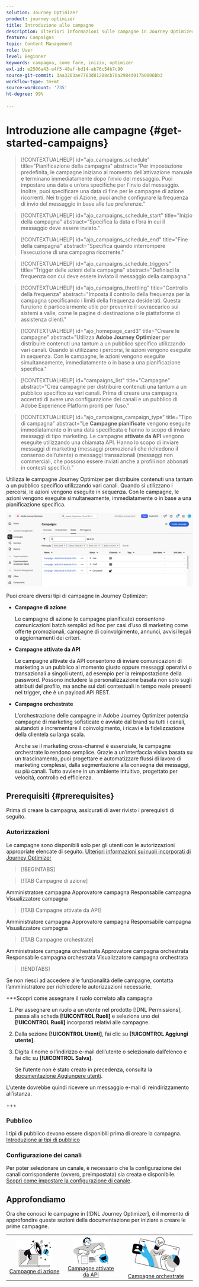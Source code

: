 ```yaml
---
solution: Journey Optimizer
product: journey optimizer
title: Introduzione alle campagne
description: Ulteriori informazioni sulle campagne in Journey Optimizer
feature: Campaigns
topic: Content Management
role: User
level: Beginner
keywords: campagna, come fare, inizio, optimizer
exl-id: e2506a43-e4f5-48af-bd14-ab76c54b7c90
source-git-commit: 3aa3203ae7763d81288cb70a2984d017b0006bb3
workflow-type: tm+mt
source-wordcount: '735'
ht-degree: 99%

---
```


# Introduzione alle campagne {#get-started-campaigns}

>[!CONTEXTUALHELP]
>id="ajo_campaigns_schedule"
>title="Pianificazione della campagna"
>abstract="Per impostazione predefinita, le campagne iniziano al momento dell’attivazione manuale e terminano immediatamente dopo l’invio del messaggio. Puoi impostare una data e un’ora specifiche per l’invio del messaggio. Inoltre, puoi specificare una data di fine per le campagne di azione ricorrenti. Nei trigger di Azione, puoi anche configurare la frequenza di invio del messaggio in base alle tue preferenze."

>[!CONTEXTUALHELP]
>id="ajo_campaigns_schedule_start"
>title="Inizio della campagna"
>abstract="Specifica la data e l’ora in cui il messaggio deve essere inviato."

>[!CONTEXTUALHELP]
>id="ajo_campaigns_schedule_end"
>title="Fine della campagna"
>abstract="Specifica quando interrompere l’esecuzione di una campagna ricorrente."

>[!CONTEXTUALHELP]
>id="ajo_campaigns_schedule_triggers"
>title="Trigger delle azioni della campagna"
>abstract="Definisci la frequenza con cui deve essere inviato il messaggio della campagna."

>[!CONTEXTUALHELP]
>id="ajo_campaigns_throttling"
>title="Controllo della frequenza"
>abstract="Imposta il controllo della frequenza per la campagna specificando i limiti della frequenza desiderati. Questa funzione è particolarmente utile per prevenire il sovraccarico sui sistemi a valle, come le pagine di destinazione o le piattaforme di assistenza clienti."

>[!CONTEXTUALHELP]
>id="ajo_homepage_card3"
>title="Creare le campagne"
>abstract="Utilizza **Adobe Journey Optimizer** per distribuire contenuti una tantum a un pubblico specifico utilizzando vari canali. Quando si utilizzano i percorsi, le azioni vengono eseguite in sequenza. Con le campagne, le azioni vengono eseguite simultaneamente, immediatamente o in base a una pianificazione specifica."

>[!CONTEXTUALHELP]
>id="campaigns_list"
>title="Campagne"
>abstract="Crea campagne per distribuire contenuti una tantum a un pubblico specifico su vari canali. Prima di creare una campagna, accertati di avere una configurazione dei canali e un pubblico di Adobe Experience Platform pronti per l’uso."

>[!CONTEXTUALHELP]
>id="ajo_campaigns_campaign_type"
>title="Tipo di campagna"
>abstract="Le **Campagne pianificate** vengono eseguite immediatamente o in una data specificata e hanno lo scopo di inviare messaggi di tipo marketing. Le campagne **attivate da API** vengono eseguite utilizzando una chiamata API. Hanno lo scopo di inviare messaggi di marketing (messaggi promozionali che richiedono il consenso dell’utente) o messaggi transazionali (messaggi non commerciali, che possono essere inviati anche a profili non abbonati in contesti specifici)."

Utilizza le campagne Journey Optimizer per distribuire contenuti una tantum a un pubblico specifico utilizzando vari canali. Quando si utilizzano i percorsi, le azioni vengono eseguite in sequenza. Con le campagne, le azioni vengono eseguite simultaneamente, immediatamente o in base a una pianificazione specifica.

![](assets/gs-campaigns.png)

Puoi creare diversi tipi di campagne in Journey Optimizer:

* **Campagne di azione**

  Le campagne di azione (o campagne pianificate) consentono comunicazioni batch semplici ad hoc per casi d’uso di marketing come offerte promozionali, campagne di coinvolgimento, annunci, avvisi legali o aggiornamenti dei criteri.

* **Campagne attivate da API**

  Le campagne attivate da API consentono di inviare comunicazioni di marketing a un pubblico al momento giusto oppure messaggi operativi o transazionali a singoli utenti, ad esempio per la reimpostazione della password. Possono includere la personalizzazione basata non solo sugli attributi del profilo, ma anche sui dati contestuali in tempo reale presenti nel trigger, che è un payload API REST.

* **Campagne orchestrate**

  L’orchestrazione delle campagne in Adobe Journey Optimizer potenzia campagne di marketing sofisticate e avviate dal brand su tutti i canali, aiutandoti a incrementare il coinvolgimento, i ricavi e la fidelizzazione della clientela su larga scala.

  Anche se il marketing cross-channel è essenziale, le campagne orchestrate lo rendono semplice. Grazie a un’interfaccia visiva basata su un trascinamento, puoi progettare e automatizzare flussi di lavoro di marketing complessi, dalla segmentazione alla consegna dei messaggi, su più canali. Tutto avviene in un ambiente intuitivo, progettato per velocità, controllo ed efficienza.

## Prerequisiti {#prerequisites}

Prima di creare la campagna, assicurati di aver rivisto i prerequisiti di seguito.

### Autorizzazioni

Le campagne sono disponibili solo per gli utenti con le autorizzazioni appropriate elencate di seguito. [Ulteriori informazioni sui ruoli incorporati di Journey Optimizer](../administration/ootb-product-profiles.md)

>[!BEGINTABS]

>[!TAB Campagne di azione]

Amministratore campagna
Approvatore campagna
Responsabile campagna
Visualizzatore campagna

>[!TAB Campagne attivate da API]

Amministratore campagna
Approvatore campagna
Responsabile campagna
Visualizzatore campagna

>[!TAB Campagne orchestrate]

Amministratore campagna orchestrata
Approvatore campagna orchestrata
Responsabile campagna orchestrata
Visualizzatore campagna orchestrata

>[!ENDTABS]

Se non riesci ad accedere alle funzionalità delle campagne, contatta l’amministratore per richiedere le autorizzazioni necessarie.

+++Scopri come assegnare il ruolo correlato alla campagna

1. Per assegnare un ruolo a un utente nel prodotto [!DNL Permissions], passa alla scheda **[!UICONTROL Ruoli]** e seleziona uno dei **[!UICONTROL Ruoli]** incorporati relativi alle campagne.

1. Dalla sezione **[!UICONTROL Utenti]**, fai clic su **[!UICONTROL Aggiungi utente]**.

1. Digita il nome o l’indirizzo e-mail dell’utente o selezionalo dall’elenco e fai clic su **[!UICONTROL Salva]**.

   Se l’utente non è stato creato in precedenza, consulta la [documentazione Aggiungere utenti](https://experienceleague.adobe.com/it/docs/experience-platform/access-control/ui/users).

L’utente dovrebbe quindi ricevere un messaggio e-mail di reindirizzamento all’istanza.

+++

### Pubblico

I tipi di pubblico devono essere disponibili prima di creare la campagna. [Introduzione ai tipi di pubblico](../audience/about-audiences.md)

### Configurazione dei canali

Per poter selezionare un canale, è necessario che la configurazione dei canali corrispondente (ovvero, preimpostata) sia creata e disponibile. [Scopri come impostare la configurazione di canale](../configuration/channel-surfaces.md).

## Approfondiamo

Ora che conosci le campagne in [!DNL Journey Optimizer], è il momento di approfondire queste sezioni della documentazione per iniziare a creare le prime campagne.

<table style="table-layout:fixed"><tr style="border: 0; text-align: center;">
<td><a href="create-campaign.md"><img width="70%" alt="campagne di azione" src="assets/do-not-localize/gs-action-campaign.png"></a><br/><a href="create-campaign.md">Campagne di azione</a></td>
<td><a href="api-triggered-campaigns.md"><img width="70%" alt="SMS" src="assets/do-not-localize/gs-api-triggered-campaign.png"></a><br/><a href="api-triggered-campaigns.md">Campagne attivate da API</a></td>
<td><a href="../orchestrated/gs-orchestrated-campaigns.md"><img width="70%" alt="push" src="assets/do-not-localize/gs-orchestrated-campaign.png"></a><a href="../orchestrated/gs-orchestrated-campaigns.md">Campagne orchestrate</a></td>
</tr></table>

